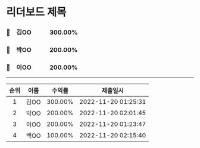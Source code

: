 # 리더보드 제목
### 🥇　김OO　　　300.00%
### 🥈　박OO　　　200.00%
### 🥉　이OO　　　200.00%
___
| 순위 | 이름 | 수익률 | 제출일시 |
|:----:|:----:|:-----:|:----:|
| 1 | 김OO | 300.00% | 2022-11-20 01:25:31 |
| 2 | 박OO | 200.00% | 2022-11-20 02:01:45 |
| 3 | 이OO | 200.00% | 2022-11-20 01:23:47 |
| 4 | 백OO | 100.00% | 2022-11-20 02:15:40 |
